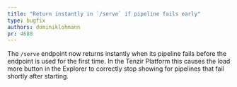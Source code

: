 ```yaml
---
title: "Return instantly in `/serve` if pipeline fails early"
type: bugfix
authors: dominiklohmann
pr: 4688
---
```


The `/serve` endpoint now returns instantly when its pipeline fails before the
endpoint is used for the first time. In the Tenzir Platform this causes the load
more button in the Explorer to correctly stop showing for pipelines that fail
shortly after starting.
